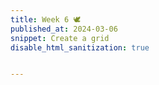 ```yaml
---
title: Week 6 🕊
published_at: 2024-03-06
snippet: Create a grid
disable_html_sanitization: true


---
```


